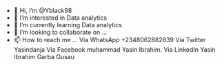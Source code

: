 - 👋 Hi, I’m @Yblack98
- 👀 I’m interested in Data analytics
- 🌱 I’m currently learning Data analytics
- 💞️ I’m looking to collaborate on ...
- 📫 How to reach me ...
Via WhatsApp +2348062882839
Via Twitter Yasindanja
Via Facebook muhammad Yasin Ibrahim.
Via LinkedIn Yasin Ibrahim Garba Gusau
<!---
Yblack98/Yblack98 is a ✨ special ✨ repository because its `README.md` (this file) appears on your GitHub profile.
You can click the Preview link to take a look at your changes.
--->
